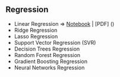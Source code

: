 ## Regression
- Linear Regression => [Notebook](Notebooks/Linear_regression.ipynb) | [PDF] ()
- Ridge Regression
- Lasso Regression
- Support Vector Regression (SVR)
- Decision Trees Regression
- Random Forest Regression
- Gradient Boosting Regression
- Neural Networks Regression
